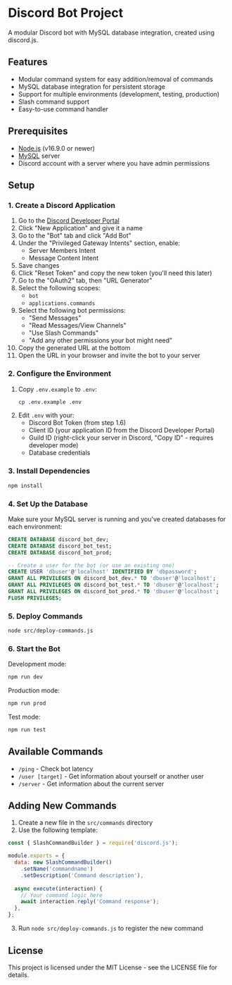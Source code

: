 # Discord Bot Project

A modular Discord bot with MySQL database integration, created using discord.js.

## Features

- Modular command system for easy addition/removal of commands
- MySQL database integration for persistent storage
- Support for multiple environments (development, testing, production)
- Slash command support
- Easy-to-use command handler

## Prerequisites

- [Node.js](https://nodejs.org/) (v16.9.0 or newer)
- [MySQL](https://www.mysql.com/) server
- Discord account with a server where you have admin permissions

## Setup

### 1. Create a Discord Application

1. Go to the [Discord Developer Portal](https://discord.com/developers/applications)
2. Click "New Application" and give it a name
3. Go to the "Bot" tab and click "Add Bot"
4. Under the "Privileged Gateway Intents" section, enable:
   - Server Members Intent
   - Message Content Intent
5. Save changes
6. Click "Reset Token" and copy the new token (you'll need this later)
7. Go to the "OAuth2" tab, then "URL Generator"
8. Select the following scopes:
   - `bot`
   - `applications.commands`
9. Select the following bot permissions:
   - "Send Messages"
   - "Read Messages/View Channels"
   - "Use Slash Commands"
   - "Add any other permissions your bot might need"
10. Copy the generated URL at the bottom
11. Open the URL in your browser and invite the bot to your server

### 2. Configure the Environment

1. Copy `.env.example` to `.env`:
   ```bash
   cp .env.example .env
   ```
2. Edit `.env` with your:
   - Discord Bot Token (from step 1.6)
   - Client ID (your application ID from the Discord Developer Portal)
   - Guild ID (right-click your server in Discord, "Copy ID" - requires developer mode)
   - Database credentials

### 3. Install Dependencies

```bash
npm install
```

### 4. Set Up the Database

Make sure your MySQL server is running and you've created databases for each environment:

```sql
CREATE DATABASE discord_bot_dev;
CREATE DATABASE discord_bot_test;
CREATE DATABASE discord_bot_prod;

-- Create a user for the bot (or use an existing one)
CREATE USER 'dbuser'@'localhost' IDENTIFIED BY 'dbpassword';
GRANT ALL PRIVILEGES ON discord_bot_dev.* TO 'dbuser'@'localhost';
GRANT ALL PRIVILEGES ON discord_bot_test.* TO 'dbuser'@'localhost';
GRANT ALL PRIVILEGES ON discord_bot_prod.* TO 'dbuser'@'localhost';
FLUSH PRIVILEGES;
```

### 5. Deploy Commands

```bash
node src/deploy-commands.js
```

### 6. Start the Bot

Development mode:
```bash
npm run dev
```

Production mode:
```bash
npm run prod
```

Test mode:
```bash
npm run test
```

## Available Commands

- `/ping` - Check bot latency
- `/user [target]` - Get information about yourself or another user
- `/server` - Get information about the current server

## Adding New Commands

1. Create a new file in the `src/commands` directory
2. Use the following template:

```javascript
const { SlashCommandBuilder } = require('discord.js');

module.exports = {
  data: new SlashCommandBuilder()
    .setName('commandname')
    .setDescription('Command description'),
  
  async execute(interaction) {
    // Your command logic here
    await interaction.reply('Command response');
  },
};
```

3. Run `node src/deploy-commands.js` to register the new command

## License

This project is licensed under the MIT License - see the LICENSE file for details.
